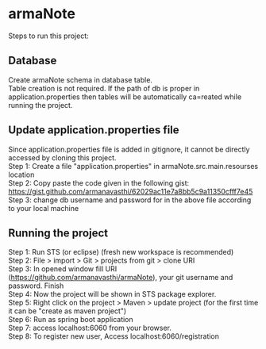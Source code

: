 # armaNote

Steps to run this project:

## Database
Create armaNote schema in database table. <br>
Table creation is not required. If the path of db is proper in application.properties then tables will be automatically ca=reated while running the project. <br>

## Update application.properties file
Since application.properties file is added in gitignore, it cannot be directly accessed by cloning this project. <br>
Step 1: Create a file "application.properties" in armaNote.src.main.resourses location <br>
Step 2: Copy paste the code given in the following gist: <br>
https://gist.github.com/armanavasthi/62029ac11e7a8bb5c9a11350cfff7e45  <br>
Step 3: change db username and password for in the above file according to your local machine


## Running the project
Step 1: Run STS (or eclipse) (fresh new workspace is recommended) <br>
Step 2: File > import > Git > projects from git > clone URI <br>
Step 3: In opened window fill URI (https://github.com/armanavasthi/armaNote), your git username and password. Finish <br>
Step 4: Now the project will be shown in STS package explorer. <br>
Step 5: Right click on the project > Maven > update project (for the first time it can be "create as maven project") <br>
Step 6: Run as spring boot application <br>
Step 7: access localhost:6060 from your browser. <br>
Step 8: To register new user, Access localhost:6060/registration <br>